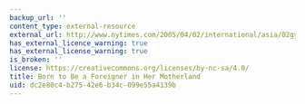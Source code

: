 ```yaml
---
backup_url: ''
content_type: external-resource
external_url: http://www.nytimes.com/2005/04/02/international/asia/02gyun.html
has_external_licence_warning: true
has_external_license_warning: true
is_broken: ''
license: https://creativecommons.org/licenses/by-nc-sa/4.0/
title: Born to Be a Foreigner in Her Motherland
uid: dc2e80c4-b275-42e6-b34c-099e55a4139b
---
```

